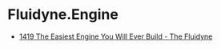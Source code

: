 # Fluidyne.Engine
- [1419 The Easiest Engine You Will Ever Build - The Fluidyne](https://youtu.be/yvuetEaZiwo)

